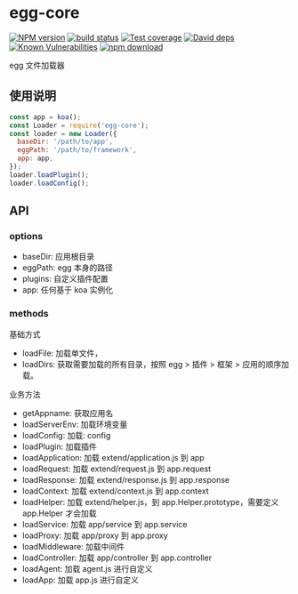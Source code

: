 # egg-core

[![NPM version][npm-image]][npm-url]
[![build status][travis-image]][travis-url]
[![Test coverage][codecov-image]][codecov-url]
[![David deps][david-image]][david-url]
[![Known Vulnerabilities][snyk-image]][snyk-url]
[![npm download][download-image]][download-url]

[npm-image]: https://img.shields.io/npm/v/egg-core.svg?style=flat-square
[npm-url]: https://npmjs.org/package/egg-core
[travis-image]: https://img.shields.io/travis/eggjs/egg-core.svg?style=flat-square
[travis-url]: https://travis-ci.org/eggjs/egg-core
[codecov-image]: https://codecov.io/github/eggjs/egg-core/coverage.svg?branch=master
[codecov-url]: https://codecov.io/github/eggjs/egg-core?branch=master
[david-image]: https://img.shields.io/david/eggjs/egg-core.svg?style=flat-square
[david-url]: https://david-dm.org/eggjs/egg-core
[snyk-image]: https://snyk.io/test/npm/egg-core/badge.svg?style=flat-square
[snyk-url]: https://snyk.io/test/npm/egg-core
[download-image]: https://img.shields.io/npm/dm/egg-core.svg?style=flat-square
[download-url]: https://npmjs.org/package/egg-core

egg 文件加载器

## 使用说明

```js
const app = koa();
const Loader = require('egg-core');
const loader = new Loader({
  baseDir: '/path/to/app',
  eggPath: '/path/to/framework',
  app: app,
});
loader.loadPlugin();
loader.loadConfig();
```

## API

### options

- baseDir: 应用根目录
- eggPath: egg 本身的路径
- plugins: 自定义插件配置
- app: 任何基于 koa 实例化

### methods

基础方式

- loadFile: 加载单文件，
- loadDirs: 获取需要加载的所有目录，按照 egg > 插件 > 框架 > 应用的顺序加载。

业务方法

- getAppname: 获取应用名
- loadServerEnv: 加载环境变量
- loadConfig: 加载: config
- loadPlugin: 加载插件
- loadApplication: 加载 extend/application.js 到 app
- loadRequest: 加载 extend/request.js 到 app.request
- loadResponse: 加载 extend/response.js 到 app.response
- loadContext: 加载 extend/context.js 到 app.context
- loadHelper: 加载 extend/helper.js，到 app.Helper.prototype，需要定义 app.Helper 才会加载
- loadService: 加载 app/service 到 app.service
- loadProxy: 加载 app/proxy 到 app.proxy
- loadMiddleware: 加载中间件
- loadController: 加载 app/controller 到 app.controller
- loadAgent: 加载 agent.js 进行自定义
- loadApp: 加载 app.js 进行自定义

